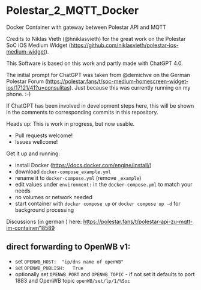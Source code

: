 # Polestar_2_MQTT_Docker
Docker Container with gateway between Polestar API and MQTT

Credits to Niklas Vieth (@hniklasvieth) for the great work on the Polestar SoC iOS Medium Widget (https://github.com/niklasvieth/polestar-ios-medium-widget).

This Software is based on this work and partly made with ChatGPT 4.0.

The initial prompt for ChatGPT was taken from @demichve on the German Polestar Forum (https://polestar.fans/t/soc-medium-homescreen-widget-ios/17121/41?u=consulitas). Just because this was currently running on my phone. :-)

If ChatGPT has been involved in development steps here, this will be shown in the comments to corresponding commits in this repository.

Heads up: This is work in progress, but now usable.
* Pull requests welcome!
* Issues wellcome!

Get it up and running:
* install Docker (https://docs.docker.com/engine/install/)
* download `docker-compose_example.yml`
* rename it to `docker-compose.yml` (remove `_example`)
* edit values under `environment:` in the `docker-compose.yml` to match your needs
* no volumes or network needed
* start container with `docker compose up` or `docker compose up -d` for background processing 

Discussions (in german ) here:
https://polestar.fans/t/polestar-api-zu-mqtt-im-container/18589

## direct forwarding to OpenWB v1:
* set `OPENWB_HOST:	 "ip/dns name of openWB"`
* set `OPENWB_PUBLISH:	 True`
* optionally set `OPENWB_PORT` and `OPENWB_TOPIC` - if not set it defaults to port 1883 and OpenWB topic `openWB/set/lp/1/%Soc`
